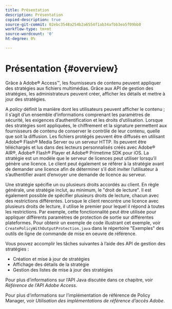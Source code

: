 ```yaml
---
title: Présentation
description: Présentation
copied-description: true
source-git-commit: 02ebc3548a254b2a6554f1ab34afbb3ea5f09bb8
workflow-type: tm+mt
source-wordcount: '0'
ht-degree: 0%

---
```


# Présentation  {#overview}

Grâce à Adobe® Access™, les fournisseurs de contenu peuvent appliquer des stratégies aux fichiers multimédias. Grâce aux API de gestion des stratégies, les administrateurs peuvent créer, afficher les détails et mettre à jour des stratégies.

A *policy* définit la manière dont les utilisateurs peuvent afficher le contenu ; il s’agit d’un ensemble d’informations comprenant les paramètres de sécurité, les exigences d’authentification et les droits d’utilisation. Lorsque des stratégies sont appliquées, le chiffrement et la signature permettent aux fournisseurs de contenu de conserver le contrôle de leur contenu, quelle que soit la diffusion. Les fichiers protégés peuvent être diffusés en utilisant Adobe® Flash® Media Server ou un serveur HTTP. Ils peuvent être téléchargés et lus dans des lecteurs personnalisés créés avec Adobe® AIR®, Adobe® Flash® Player et Adobe® Primetime SDK pour iOS. La stratégie est un modèle que le serveur de licences peut utiliser lorsqu’il génère une licence. Le client peut également se référer à la stratégie avant de demander une licence afin de déterminer s’il doit inviter l’utilisateur à s’authentifier avant d’envoyer une demande de licence au serveur.

Une stratégie spécifie un ou plusieurs droits accordés au client. En règle générale, une stratégie inclut, au minimum, le &quot;droit de lecture&quot;. Il est également possible de spécifier plusieurs droits de lecture, chacun avec des restrictions différentes. Lorsque le client rencontre une licence avec plusieurs droits de lecture, il utilise le premier pour lequel il répond à toutes les restrictions. Par exemple, cette fonctionnalité peut être utilisée pour appliquer différents paramètres de protection de sortie sur différentes plateformes. Pour obtenir un exemple de code illustrant cet exemple, voir `CreatePolicyWithOutputProtection.java` dans le répertoire &quot;Exemples&quot; des outils de ligne de commande de mise en oeuvre de référence.

Vous pouvez accomplir les tâches suivantes à l’aide des API de gestion des stratégies :

* Création et mise à jour de stratégies
* Affichage des détails de la stratégie
* Gestion des listes de mise à jour des stratégies

Pour plus d’informations sur l’API Java discutée dans ce chapitre, voir *Référence de l’API Adobe Access*.

Pour plus d’informations sur l’implémentation de référence de Policy Manager, voir *Utilisation des implémentations de référence d’accès Adobe*.
